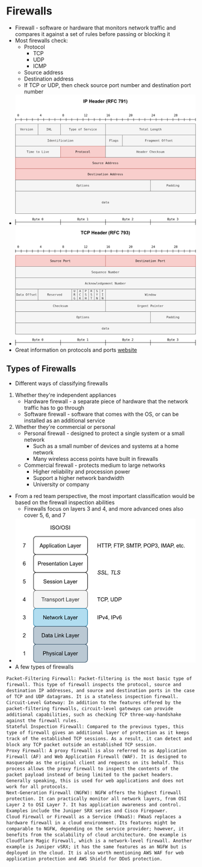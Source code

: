# Firewalls


- Firewall - software or hardware that monitors network traffic and compares it against a set of rules before passing or blocking it
- Most firewalls check:
    - Protocol
        - TCP
        - UDP
        - ICMP
    - Source address
    - Destination address
    - If TCP or UDP, then check source port number and destination port number
- ![IP header](Images/ip_header.png)
- ![TCP header](Images/tcp_header.png)
- Great information on protocols and ports [website](http://www.iana.org/assignments/service-names-port-numbers/service-names-port-numbers.xhtml)

## Types of Firewalls
- Different ways of classifying firewalls
1. Whether they're independent appliances
    - Hardware firewall - a separate piece of hardware that the network traffic has to go through
    - Software firewall - software that comes with the OS, or can be installed as an additional service
2. Whether they're commercial or personal
    - Personal firewall - designed to protect a single system or a small network
        - Such as a small number of devices and systems at a home network
        - Many wireless access points have built in firewalls
    - Commercial firewall - protects medium to large networks
        - Higher reliability and procession power
        - Support a higher network bandwidth
        - University or company
- From a red team perspective, the most important classification would be based on the firewall inspection abilities
    - Firewalls focus on layers 3 and 4, and more advanced ones also cover 5, 6, and 7
- ![OSI Firewall](Images/osi_firewall.png)
- A few types of firewalls
```
Packet-Filtering Firewall: Packet-filtering is the most basic type of firewall. This type of firewall inspects the protocol, source and destination IP addresses, and source and destination ports in the case of TCP and UDP datagrams. It is a stateless inspection firewall.
Circuit-Level Gateway: In addition to the features offered by the packet-filtering firewalls, circuit-level gateways can provide additional capabilities, such as checking TCP three-way-handshake against the firewall rules.
Stateful Inspection Firewall: Compared to the previous types, this type of firewall gives an additional layer of protection as it keeps track of the established TCP sessions. As a result, it can detect and block any TCP packet outside an established TCP session.
Proxy Firewall: A proxy firewall is also referred to as Application Firewall (AF) and Web Application Firewall (WAF). It is designed to masquerade as the original client and requests on its behalf. This process allows the proxy firewall to inspect the contents of the packet payload instead of being limited to the packet headers. Generally speaking, this is used for web applications and does not work for all protocols.
Next-Generation Firewall (NGFW): NGFW offers the highest firewall protection. It can practically monitor all network layers, from OSI Layer 2 to OSI Layer 7. It has application awareness and control. Examples include the Juniper SRX series and Cisco Firepower.
Cloud Firewall or Firewall as a Service (FWaaS): FWaaS replaces a hardware firewall in a cloud environment. Its features might be comparable to NGFW, depending on the service provider; however, it benefits from the scalability of cloud architecture. One example is Cloudflare Magic Firewall, which is a network-level firewall. Another example is Juniper vSRX; it has the same features as an NGFW but is deployed in the cloud. It is also worth mentioning AWS WAF for web application protection and AWS Shield for DDoS protection.
```
